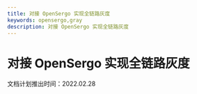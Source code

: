```yaml
---
title: 对接 OpenSergo 实现全链路灰度
keywords: opensergo,gray
description: 对接 OpenSergo 实现全链路灰度
---
```


# 对接 OpenSergo 实现全链路灰度

文档计划推出时间：2022.02.28
